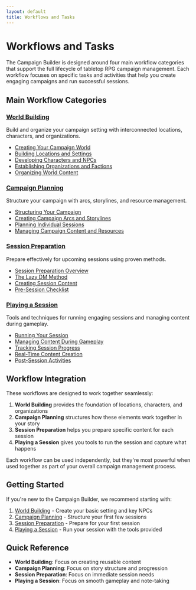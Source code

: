 ```yaml
---
layout: default
title: Workflows and Tasks
---
```


# Workflows and Tasks

The Campaign Builder is designed around four main workflow categories that support the full lifecycle of tabletop RPG campaign management. Each workflow focuses on specific tasks and activities that help you create engaging campaigns and run successful sessions.

## Main Workflow Categories

### [World Building](world-building/)
Build and organize your campaign setting with interconnected locations, characters, and organizations.

- [Creating Your Campaign World](world-building/campaign-world.md)
- [Building Locations and Settings](world-building/locations.md)
- [Developing Characters and NPCs](world-building/characters.md)
- [Establishing Organizations and Factions](world-building/organizations.md)
- [Organizing World Content](world-building/organizing-content.md)

### [Campaign Planning](campaign-planning/)
Structure your campaign with arcs, storylines, and resource management.

- [Structuring Your Campaign](campaign-planning/campaign-structure.md)
- [Creating Campaign Arcs and Storylines](campaign-planning/arcs-storylines.md)
- [Planning Individual Sessions](campaign-planning/session-planning.md)
- [Managing Campaign Content and Resources](campaign-planning/content-management.md)

### [Session Preparation](session-prep/)
Prepare effectively for upcoming sessions using proven methods.

- [Session Preparation Overview](session-prep/index.md)
- [The Lazy DM Method](session-prep/index.md#the-lazy-dm-method)
- [Creating Session Content](session-prep/index.md#creating-a-new-session)
- [Pre-Session Checklist](session-prep/checklist.md)

### [Playing a Session](session-play/)
Tools and techniques for running engaging sessions and managing content during gameplay.

- [Running Your Session](session-play/index.md)
- [Managing Content During Gameplay](session-play/gameplay-management.md)
- [Tracking Session Progress](session-play/progress-tracking.md)
- [Real-Time Content Creation](session-play/realtime-content.md)
- [Post-Session Activities](session-play/post-session.md)

## Workflow Integration

These workflows are designed to work together seamlessly:

1. **World Building** provides the foundation of locations, characters, and organizations
2. **Campaign Planning** structures how these elements work together in your story
3. **Session Preparation** helps you prepare specific content for each session
4. **Playing a Session** gives you tools to run the session and capture what happens

Each workflow can be used independently, but they're most powerful when used together as part of your overall campaign management process.

## Getting Started

If you're new to the Campaign Builder, we recommend starting with:

1. [World Building](world-building/) - Create your basic setting and key NPCs
2. [Campaign Planning](campaign-planning/) - Structure your first few sessions
3. [Session Preparation](session-prep/) - Prepare for your first session
4. [Playing a Session](session-play/) - Run your session with the tools provided

## Quick Reference

- **World Building**: Focus on creating reusable content
- **Campaign Planning**: Focus on story structure and progression
- **Session Preparation**: Focus on immediate session needs
- **Playing a Session**: Focus on smooth gameplay and note-taking
